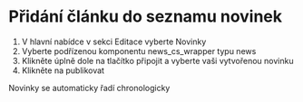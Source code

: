 # Přidání článku do seznamu novinek

1. V hlavní nabídce v sekci Editace vyberte Novinky
2. Vyberte podřízenou komponentu news\_cs\_wrapper typu news
3. Klikněte úplně dole na tlačítko připojit a vyberte vaši vytvořenou novinku
4. Klikněte na publikovat

Novinky se automaticky řadí chronologicky

